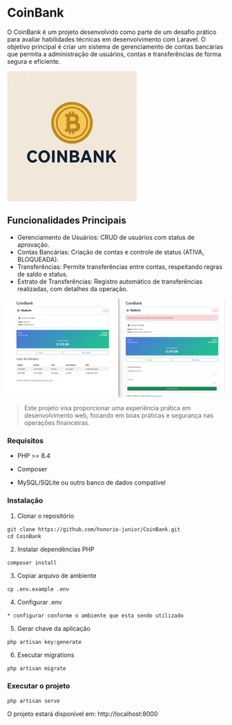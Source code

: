 # CoinBank
O CoinBank é um projeto desenvolvido como parte de um desafio prático para avaliar habilidades técnicas em desenvolvimento com Laravel. O objetivo principal é criar um sistema de gerenciamento de contas bancárias que permita a administração de usuários, contas e transferências de forma segura e eficiente.

![Logo](coinbank.png)

## Funcionalidades Principais

* Gerenciamento de Usuários: CRUD de usuários com status de aprovação.
* Contas Bancárias: Criação de contas e controle de status (ATIVA, BLOQUEADA).
* Transferências: Permite transferências entre contas, respeitando regras de saldo e status.
* Extrato de Transferências: Registro automático de transferências realizadas, com detalhes da operação.

![Frontend](home.png)

> Este projeto visa proporcionar uma experiência prática em desenvolvimento web, focando em boas práticas e segurança nas operações financeiras.

### Requisitos

* PHP >= 8.4

* Composer

* MySQL/SQLite ou outro banco de dados compatível


### Instalação
1. Clonar o repositório
```
git clone https://github.com/honorio-junior/CoinBank.git
cd CoinBank
```

2. Instalar dependências PHP
```
composer install
```

3. Copiar arquivo de ambiente
```
cp .env.example .env
```

4. Configurar .env
```
* configurar conforme o ambiente que esta sendo utilizado
```

5. Gerar chave da aplicação
```
php artisan key:generate
```

6. Executar migrations
```
php artisan migrate
```

### Executar o projeto
```
php artisan serve
```

O projeto estará disponível em:
http://localhost:8000
